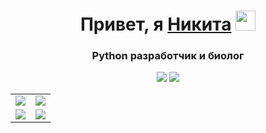 <div align="center">
    <h1>Привет, я <a href="https://hukumabob.github.io/" target="_blank">Никита</a> <img src="https://github.com/blackcater/blackcater/raw/main/images/Hi.gif" height="32"/></h1>
    <h3>Python разработчик и биолог</h3>
</div>

<div align="center">
    <img src="https://github-readme-stats.vercel.app/api/top-langs/?username=HukumaBob&hide_progress=false" />
    <img src="https://github-profile-summary-cards.vercel.app/api/cards/profile-details?username=HukumaBob&theme=solarized_dark" />
</div>

<div align="center">
    <table>
        <tr>
            <td><img src="карточка1.png" /></td>
            <td><img src="карточка2.png" /></td>
        </tr>
        <tr>
            <td><img src="карточка3.png" /></td>
            <td><img src="карточка4.png" /></td>
        </tr>
    </table>
</div>

